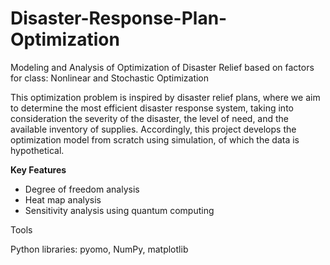 # Disaster-Response-Plan-Optimization
Modeling and Analysis of Optimization of Disaster Relief based on factors for class: Nonlinear and Stochastic Optimization

This optimization problem is inspired by disaster relief plans, where we aim to determine the most efficient disaster response system, taking into consideration the severity of the disaster, the level of need, and the available inventory of supplies. Accordingly, this project develops the optimization model from scratch using simulation, of which the data is hypothetical.

**Key Features**
- Degree of freedom analysis
- Heat map analysis
- Sensitivity analysis using quantum computing

Tools

Python libraries: pyomo, NumPy, matplotlib

